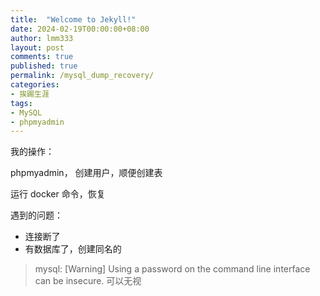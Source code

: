 ```yaml
---
title:  "Welcome to Jekyll!"
date: 2024-02-19T00:00:00+08:00
author: lmm333
layout: post
comments: true
published: true
permalink: /mysql_dump_recovery/
categories:
- 挨踢生涯
tags:
- MySQL
- phpmyadmin
---
```


我的操作：

phpmyadmin， 创建用户，顺便创建表

运行 docker 命令，恢复

遇到的问题：
- 连接断了
- 有数据库了，创建同名的

> mysql: [Warning] Using a password on the command line interface can be insecure.
可以无视